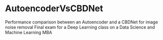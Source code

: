 # AutoencoderVsCBDNet
Performance comparison between an Autoencoder and a CBDNet for image noise removal
Final exam for a Deep Learning class on a Data Science and Machine Learning MBA
